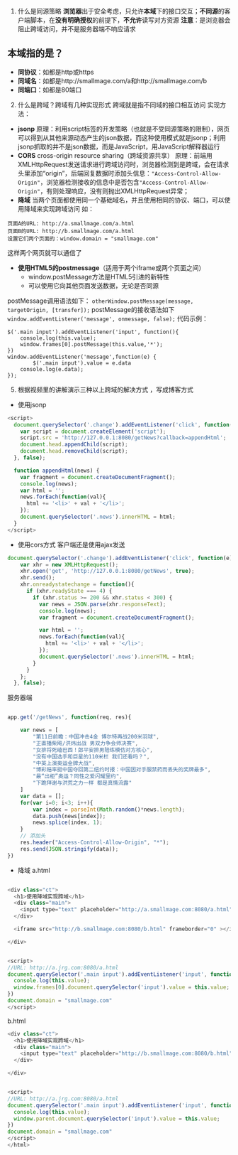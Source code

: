 1. 什么是同源策略
**浏览器**出于安全考虑，只允许**本域**下的接口交互；**不同源**的客户端脚本，在**没有明确授权**的前提下，**不允许**读写对方资源
**注意**：是浏览器会阻止跨域访问，并不是服务器端不响应请求

## 本域指的是？
- **同协议**：如都是http或https
- **同域名**：如都是http://smallmage.com/a和http://smallmage.com/b
- **同端口**：如都是80端口

2. 什么是跨域？跨域有几种实现形式
跨域就是指不同域的接口相互访问
实现方法：
- **jsonp**
  原理：利用script标签的开发策略（也就是不受同源策略的限制），网页可以得到从其他来源动态产生的json数据，而这种使用模式就是jsonp；利用jsonp抓取的并不是json数据，而是JavaScript，用JavaScript解释器运行
- **CORS**
  cross-origin resource sharing（跨域资源共享）
  原理：前端用XMLHttpRequest发送请求进行跨域访问时，浏览器检测到是跨域，会在请求头里添加“origin”，后端回复数据时添加头信息：`"Access-Control-Allow-Origin"`，浏览器检测接收的信息中是否包含`"Access-Control-Allow-Origin"`，有则处理响应，没有则抛出XMLHttpRequest异常；
- **降域**
当两个页面都使用同一个基础域名，并且使用相同的协议、端口，可以使用降域来实现跨域访问
如：
```
页面A的URL: http://a.smallmage.com/a.html
页面B的URL: http://b.smallmage.com/a.html
设置它们两个页面的：window.domain = "smallmage.com"
```
这样两个网页就可以通信了
- **使用HTML5的postmessage**（适用于两个iframe或两个页面之间）
  - window.postMessage方法是HTML5引进的新特性
  - 可以使用它向其他页面发送数据，无论是否同源

postMessage调用语法如下：
`otherWindow.postMessage(message, targetOrigin, [transfer]);`
postMessage的接收语法如下
`window.addEventListener('message', onmessage, false);`
代码示例：
```
$('.main input').addEventListener('input', function(){
    console.log(this.value);
    window.frames[0].postMessage(this.value,'*');
})
window.addEventListener('message',function(e) {
        $('.main input').value = e.data
    console.log(e.data);
});
```

5.  根据视频里的讲解演示三种以上跨域的解决方式 ，写成博客方式
- 使用jsonp
```js 
<script>
  document.querySelector('.change').addEventListener('click', function(e){
    var script = document.createElement('script');
    script.src = 'http://127.0.0.1:8080/getNews?callback=appendHtml';
    document.head.appendChild(script);
    document.head.removeChild(script);
  }, false);

  function appendHtml(news) {
    var fragment = document.createDocumentFragment();
    console.log(news);
    var html = '';
    news.forEach(function(val){
      html += '<li>' + val + '</li>';
    });
    document.querySelector('.news').innerHTML = html;
  }
</script>
```

- 使用cors方式
客户端还是使用ajax发送
```js 
document.querySelector('.change').addEventListener('click', function(e){
    var xhr = new XMLHttpRequest();
    xhr.open('get', 'http://127.0.0.1:8080/getNews', true);
    xhr.send();
    xhr.onreadystatechange = function(){
      if (xhr.readyState === 4) {
        if (xhr.status >= 200 && xhr.status < 300) {
          var news = JSON.parse(xhr.responseText);
          console.log(news);
          var fragment = document.createDocumentFragment();

          var html = '';
          news.forEach(function(val){
            html += '<li>' + val + '</li>';
          });
          document.querySelector('.news').innerHTML = html;
        }
      }
    };
  }, false);
```
服务器端
```js 

app.get('/getNews', function(req, res){

    var news = [
        "第11日前瞻：中国冲击4金 博尔特再战200米羽球",
        "正直播柴飚/洪炜出战 男双力争会师决赛",
        "女排将死磕巴西！郎平安排男陪练模仿对方核心",
        "没有中国选手和巨星的110米栏 我们还看吗？",
        "中英上演奥运金牌大战",
        "博彩赔率挺中国夺回第二纽约时报：中国因对手服禁药而丢失的奖牌最多",
        "最“出柜”奥运？同性之爱闪耀里约",
        "下跪拜谢与洪荒之力一样 都是真情流露"
    ]
    var data = [];
    for(var i=0; i<3; i++){
        var index = parseInt(Math.random()*news.length);
        data.push(news[index]);
        news.splice(index, 1);
    }
    // 添加头
    res.header("Access-Control-Allow-Origin", "*");
    res.send(JSON.stringify(data));
})
```
- 降域
a.html
```js 

<div class="ct">
  <h1>使用降域实现跨域</h1>
  <div class="main">
    <input type="text" placeholder="http://a.smallmage.com:8080/a.html">
  </div>

  <iframe src="http://b.smallmage.com:8080/b.html" frameborder="0" ></iframe>

</div>


<script>
//URL: http://a.jrg.com:8080/a.html
document.querySelector('.main input').addEventListener('input', function(){
  console.log(this.value);
  window.frames[0].document.querySelector('input').value = this.value;
})
document.domain = "smallmage.com"
</script>
```
b.html 
```js 
<div class="ct">
  <h1>使用降域实现跨域</h1>
  <div class="main">
    <input type="text" placeholder="http://b.smallmage.com:8080/b.html">
  </div>

</div>


<script>
//URL: http://a.jrg.com:8080/a.html
document.querySelector('.main input').addEventListener('input', function(){
  console.log(this.value);
  window.parent.document.querySelector('input').value = this.value;
})
document.domain = "smallmage.com"
</script>
</html>

```